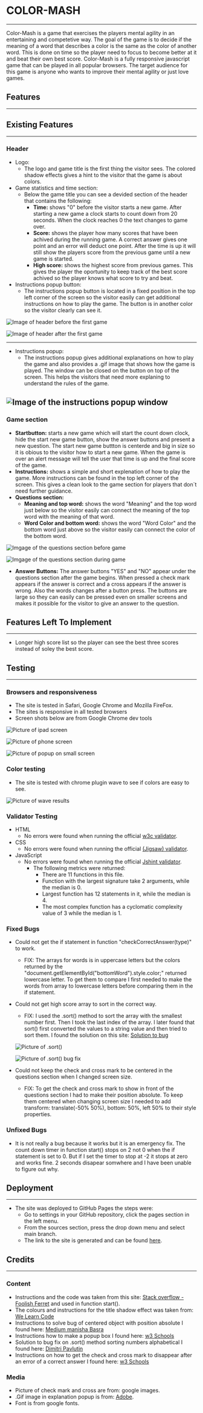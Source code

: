 # COLOR-MASH
---
Color-Mash is a game that exercises the players mental agility in an entertaining and competetive way.
The goal of the game is to decide if the meaning of a word that describes a color is the same as the color of another word.
This is done on time so the player need to focus to become better at it and beat their own best score.
Color-Mash is a fully responsive javascript game that can be played in all popular browsers.
The target audience for this game is anyone who wants to improve their mental agility or just love games.
 

## Features
---

## Existing Features
---
### Header 
- Logo:
    - The logo and game title is the first thing the visitor sees. The colored shadow effects gives a hint to the visitor that the game is about colors.
- Game statistics and time section:
    - Below the game title you can see a devided section of the header that contains the following:
        - **Time:** shows "0" before the visitor starts a new game. After starting a new game a clock starts to count down from 20 seconds. When the clock reaches 0 the text changes to game over.
        - **Score:** shows the player how many scores that have been achived during the running game. A correct answer gives one point and an error will deduct one point. After the time is up it will still show the players score from the previous game until a new game is started.
        - **High score:** shows the highest score from previous games. This gives the player the oportunity to keep track of the best score achived so the player knows what score to try and beat.
- Instructions popup button:
    - The instructions popup button is located in a fixed position in the top left corner of the screen so the visitor easily can get additional    instructions on how to play the game. The button is in another color so the visitor clearly can see it.

![Image of header before the first game](assets/images/header.png)

![Image of header after the first game](assets/images/header_after_game.png)

---
- Instructions popup:
    - The instructions popup gives additional explanations on how to play the game and also provides a .gif image that shows how the game is played. The window can be closed on the button on top of the screen. This helps the visitors that need more explaning to understand the rules of the game.

![Image of the instructions popup window](assets/images/instructions_pop_up.png)
---
### Game section
- **Startbutton:** starts a new game which will start the count down clock, hide the start new game button, show the answer buttons and present a new question. The start new game buttton is centerde and big in size so it is obious to the visitor how to start a new game. When the game is over an alert message will tell the user that time is up and the final score of the game.
- **Instructions:** shows a simple and short explenation of how to play the game. More instructions can be found in the top left corner of the screen. This gives a clean look to the game section for players that don´t need further guidance.
- **Questions section:**
    - **Meaning and top word:** shows the word "Meaning" and the top word just below so the visitor easily can connect the meaning of the top word with the meaning of that word. 
    - **Word Color and bottom word:** shows the word "Word Color" and the bottom word just above so the visitor easily can connect the color of the bottom word.

![Imgage of the questions section before game](assets/images/games_section_before_game.png)

![Imgage of the questions section during game](assets/images/games_section_during_game.png)

- **Answer Buttons:** The answer buttons "YES" and "NO" appear under the questions section after the game begins. When pressed a check mark appears if the answer is correct and a cross appears if the answer is wrong. Also the words changes after a button press. The buttons are large so they can easily can be pressed even on smaller screens and makes it possible for the visitor to give an answer to the question.


## Features Left To Implement
---
- Longer high score list so the player can see the best three scores instead of soley the best score. 

## Testing
---
### Browsers and responsiveness
- The site is tested in Safari, Google Chrome and Mozilla FireFox.
- The sites is responsive in all tested browsers
- Screen shots below are from Google Chrome dev tools

![Picture of ipad screen](assets/images/ipad.png) 

![Picture of phone screen](assets/images/phone.png)

![Picture of popup on small screen](assets/images/responsive_popup.png)


### Color testing
- The site is tested with chrome plugin wave to see if colors are easy to see.

![Picture of wave results](assets/images/wave.png)

### Validator Testing

- HTML
    - No errors were found when running the official [w3c validator](https://validator.w3.org/nu/?doc=https%3A%2F%2Fmtssamsioe.github.io%2FColor-Mash%2F).
- CSS
    - No errors were found when running the official [(Jigsaw) validator](https://jigsaw.w3.org/css-validator/validator?uri=https%3A%2F%2Fmtssamsioe.github.io%2FColor-Mash%2F&profile=css3svg&usermedium=all&warning=1&vextwarning=&lang=sv).
- JavaScript
    - No errors were found when running the official [Jshint validator](https://jshint.com/).
        - The following metrics were returned:
            - There are 11 functions in this file.
            - Function with the largest signature take 2 arguments, while the median is 0.
            - Largest function has 12 statements in it, while the median is 4.
            - The most complex function has a cyclomatic complexity value of 3 while the median is 1.

### Fixed Bugs
- Could not get the if statement in function "checkCorrectAnswer(type)" to work.
    - FIX: The arrays for words is in uppercase letters but the colors returned by the "document.getElementById("bottomWord").style.color;" returned lowercase letter. To get them to compare I first needed to make the words from array to lowercase letters before comparing them in the if statement.
- Could not get high score array to sort in the correct way.
    - FIX: I used the .sort() method to sort the array with the smallest number first. Then I took the last index of the array. I later found that sort() first converted the values to a string value and then tried to sort them. I found the solution on this site: [Solution to bug](https://dmitripavlutin.com/javascript-array-sort-numbers/)

    ![Picture of .sort()](assets/images/sort_Method.png)

    ![Picture of .sort() bug fix](assets/images/sort_bugfix.png)

- Could not keep the check and cross mark to be centered in the questions section when I changed screen size.
    - FIX: To get the check and cross mark to show in front of the questions section I had to make their position absolute. To keep them centered when changing screen size I needed to add transform: translate(-50% 50%), bottom: 50%, left 50% to their style properties.
### Unfixed Bugs
- It is not really a bug because it works but it is an emergency fix. The count down timer in function start() stops on 2 not 0 when the if statement is set to 0. But if I set the timer to stop at -2 it stops at zero and works fine. 2 seconds disapear somwhere and I have been unable to figure out why.

## Deployment
---
- The site was deployed to GitHub Pages the steps were:
    - Go to settings in your GitHub repository, click the pages section in the left menu.
    - From the sources section, press the drop down menu and select main branch.
    - The link to the site is generated and can be found [here](https://mtssamsioe.github.io/Color-Mash/).
## Credits
---

### Content
- Instructions and the code was taken from this site: [Stack overflow - Foolish Ferret](https://www.codegrepper.com/code-examples/javascript/add+countdown+time+to+game+javascript) and used in function start().
- The colours and instructions for the title shadow effect was taken from: [We Learn Code](https://welearncode.com/rainbow-text/)
- Instructions to solve bug of centered object with position absolute I found here: [Medium manisha Basra](https://medium.com/front-end-weekly/absolute-centering-in-css-ea3a9d0ad72e)
- Instructions how to make a popup box I found here: [w3 Schools](https://www.w3schools.com/howto/howto_css_modals.asp)
- Solution to bug fix on .sort() method sorting numbers alphabetical I found here: [Dimitri Pavlutin](https://dmitripavlutin.com/javascript-array-sort-numbers/)
- Instructions on how to get the check and cross mark to disappear after an error of a correct answer I found here: [w3 Schools](https://www.w3schools.com/jsref/met_win_settimeout.asp)

### Media
- Picture of check mark and cross are from: google images.
- .Gif image in explanation popup is from: [Adobe](https://www.adobe.com/express/feature/video/convert/video-to-gif).
- Font is from google fonts.


